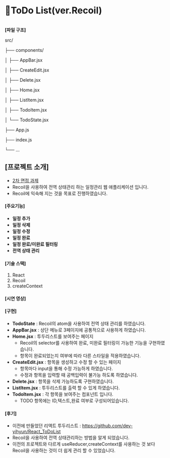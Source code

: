 # 🧾ToDo List(ver.Recoil)

<p align="center">
  <img src="">
</p>

**[파일 구조]**

src/

├── components/

│   ├── AppBar.jsx

│   ├── CreateEdit.jsx

│   ├── Delete.jsx

│   ├── Home.jsx

│   ├── ListItem.jsx

│   ├── TodoItem.jsx

│   └── TodoState.jsx

├── App.js

├── index.js

└── ...


## [프로젝트 소개]
- <u>2차 면접 과제</u>
- Recoil을 사용하여 전역 상태관리 하는 일정관리 웹 애플리케이션 입니다.
- Recoil에 익숙해 지는 것을 목표로 진행하였습니다.

#### [주요기능]
- **일정 추가**
- **일정 삭제**
- **일정 수정**
- **일정 완료**
- **일정 완료/미완료 필터링**
- **전역 상태 관리**

#### [기술 스택]
1. React
2. Recoil
3. createContext

#### [시연 영상]



#### [구현]
- **TodoState** : Recoil의 atom을 사용하여 전역 상태 관리를 하였습니다.
- **AppBar.jsx** : 상단 메뉴로 3페이지에 공통적으로 사용하게 하였습니다.
- **Home.jsx** : 투두리스트를 보여주는 페이지
  - Recoil의 selector를 사용하여 완료, 미완료 필터링이 가능한 기능을 구현하였습니다.
  - 항목이 완료되었는지 여부에 따라 다른 스타일을 적용하였습니다.
- **CreateEdit.jsx** : 항목을 생성하고 수정 할 수 있는 페이지
  - 항목마다 input을 통해 수정 가능하게 하였습니다.
  - 수정과 항목을 입력할 때 공백입력이 불가능 하도록 하였습니다.
- **Delete.jsx** : 항목을 삭제 가능하도록 구현하였습니다.
- **ListItem.jsx** : 투두리스트를 출력 할 수 있게 하였습니다.
- **TodoItem.jsx** : 각 항목을 보여주는 컴포넌트 입니다.
  - TODO 항목에는 ID,텍스트,완료 여부로 구성되어있습니다.


#### [후기]
- 이전에 만들었던 리액트 투두리스트 : https://github.com/dev-yihyun/React_ToDoList
- Recoil을 사용하여 전역 상태관리하는 방법을 알게 되었습니다.
- 이전의 프로젝트와 다르게 useReducer,createContext를 사용하는 것 보다 Recoil을 사용하는 것이 더 쉽게 관리 할 수 있었습니다.
